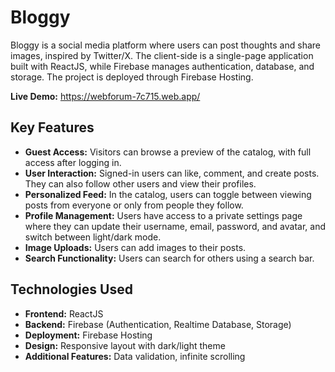 # Bloggy

Bloggy is a social media platform where users can post thoughts and share images, inspired by Twitter/X. The client-side is a single-page application built with ReactJS, while Firebase manages authentication, database, and storage. The project is deployed through Firebase Hosting.

**Live Demo:** https://webforum-7c715.web.app/


## Key Features

- **Guest Access:** Visitors can browse a preview of the catalog, with full access after logging in.
- **User Interaction:** Signed-in users can like, comment, and create posts. They can also follow other users and view their profiles.
- **Personalized Feed:** In the catalog, users can toggle between viewing posts from everyone or only from people they follow.
- **Profile Management:** Users have access to a private settings page where they can update their username, email, password, and avatar, and switch between light/dark mode.
- **Image Uploads:** Users can add images to their posts.
- **Search Functionality:** Users can search for others using a search bar.


## Technologies Used

- **Frontend:** ReactJS
- **Backend:** Firebase (Authentication, Realtime Database, Storage)
- **Deployment:** Firebase Hosting
- **Design:** Responsive layout with dark/light theme
- **Additional Features:** Data validation, infinite scrolling
